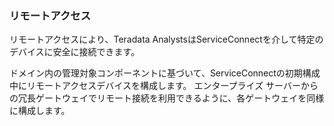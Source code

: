 ### リモートアクセス

リモートアクセスにより、Teradata AnalystsはServiceConnectを介して特定のデバイスに安全に接続できます。

ドメイン内の管理対象コンポーネントに基づいて、ServiceConnectの初期構成中にリモートアクセスデバイスを構成します。 エンタープライズ サーバーからの冗長ゲートウェイでリモート接続を利用できるように、各ゲートウェイを同様に構成します。
